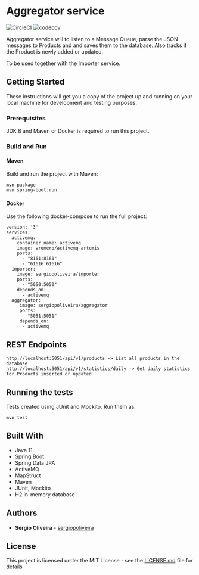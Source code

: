 # Aggregator service

[![CircleCI](https://circleci.com/gh/sergiopoliveira/aggregator.svg?style=svg)](https://circleci.com/gh/sergiopoliveira/aggregator)
[![codecov](https://codecov.io/gh/sergiopoliveira/aggregator/branch/master/graph/badge.svg)](https://codecov.io/gh/sergiopoliveira/aggregator)

Aggregator service will to listen to a Message Queue, parse the JSON messages to Products and and saves them to the database. Also tracks if the Product is newly added or updated.

To be used together with the Importer service.

## Getting Started

These instructions will get you a copy of the project up and running on your local machine for development and testing purposes. 

### Prerequisites

JDK 8 and Maven or Docker is required to run this project.

### Build and Run

#### Maven

Build and run the project with Maven:

```
mvn package
mvn spring-boot:run
```

#### Docker

Use the following docker-compose to run the full project:

``` 
version: '3'
services:
  activemq:
    container_name: activemq
    image: vromero/activemq-artemis
    ports:
      - "8161:8161"
      - "61616:61616"
  importer:
    image: sergiopoliveira/importer
    ports:
      - "5050:5050"
    depends_on:
      - activemq
  aggregator:
     image: sergiopoliveira/aggregator
     ports:
      - "5051:5051"
     depends_on:
      - activemq
```

## REST Endpoints

```
http://localhost:5051/api/v1/products -> List all products in the database
http://localhost:5051/api/v1/statistics/daily -> Get daily statistics for Products inserted or updated
```

## Running the tests

Tests created using JUnit and Mockito. Run them as:

```
mvn test
```

## Built With

*   Java 11
*   Spring Boot
*   Spring Data JPA
*   ActiveMQ
*   MapStruct
*   Maven
*   JUnit, Mockito
*   H2 in-memory database

## Authors

*   **Sérgio Oliveira** - [sergiopoliveira](https://github.com/sergiopoliveira)

## License

This project is licensed under the MIT License - see the [LICENSE.md](LICENSE.md) file for details
